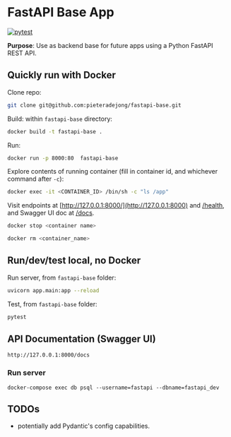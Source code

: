 # FastAPI Base App
[![pytest](https://github.com/pieteradejong/fastapi-base/actions/workflows/ci.yml/badge.svg?branch=main)](https://github.com/pieteradejong/fastapi-base/actions/workflows/ci.yml)

**Purpose**: Use as backend base for future apps using a Python FastAPI REST API.

## Quickly run with Docker

Clone repo:
```sh
git clone git@github.com:pieteradejong/fastapi-base.git
```

Build: within  `fastapi-base` directory:
```sh
docker build -t fastapi-base .
```

Run:
```sh
docker run -p 8000:80  fastapi-base
```

Explore contents of running container (fill in container id, and whichever command after `-c`):
```sh
docker exec -it <CONTAINER_ID> /bin/sh -c "ls /app"
```

Visit endpoints at [http://127.0.0.1:8000/](http://127.0.0.1:8000) and [/health](http://127.0.0.1:8000/health), and Swagger UI doc at [/docs](http://127.0.0.1:8000/docs).


```sh
docker stop <container name>
```

```sh
docker rm <container_name>
```


## Run/dev/test local, no Docker

Run server, from `fastapi-base` folder:
```sh
uvicorn app.main:app --reload
```

Test, from `fastapi-base` folder:
```sh
pytest
```


## API Documentation (Swagger UI)

```
http://127.0.0.1:8000/docs
```

### Run server

```
docker-compose exec db psql --username=fastapi --dbname=fastapi_dev
```

## TODOs
* potentially add Pydantic's config capabilities.

